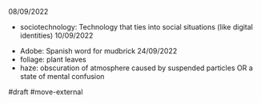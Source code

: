 08/09/2022
* sociotechnology: Technology that ties into social situations (like digital identities)
10/09/2022
- Adobe: Spanish word for mudbrick
24/09/2022
- foliage: plant leaves
- haze: obscuration of atmosphere caused by suspended particles OR a state of mental confusion

#draft #move-external 